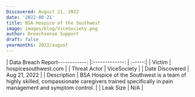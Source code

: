 ```yaml
---
Discovered: August 21, 2022
date: '2022-08-21'
title: BSA Hospice of the Southwest
image: images/blog/ViceSociety.png
author: Breachsense Support
draft: false
yearmonths: 2022/august
---
```


| Data Breach Report------------:   |:-------------:    | :-----:|
| Victim    | hospicesouthwest.com     | 
| Threat Actor    | ViceSociety      | 
| Date Discovered    | Aug 21, 2022      | 
| Description    | BSA Hospice of the Southwest is a team of highly skilled, compassionate caregivers trained specifically in pain management and symptom control.      | 
| Leak Size    | N/A      | 

